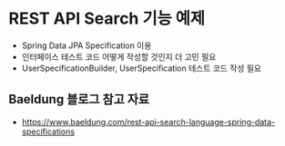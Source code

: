 # REST API Search 기능 예제
- Spring Data JPA Specification 이용
- 인터페이스 테스트 코드 어떻게 작성할 것인지 더 고민 필요
- UserSpecificationBuilder, UserSpecification 테스트 코드 작성 필요
 
## Baeldung 블로그 참고 자료
- https://www.baeldung.com/rest-api-search-language-spring-data-specifications